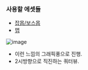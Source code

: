 ### 사용할 에셋들

- [잡몹/보스몹](https://assetstore.unity.com/publishers/23554)
- [맵](https://assetstore.unity.com/publishers/56083)



![image](https://user-images.githubusercontent.com/79950504/179351450-df57007e-f527-4bb5-b69c-3ac1abe489c9.png)
- 이런 느낌의 그래픽풍으로 진행. 
- 2시방향으로 직진하는 쿼터뷰.
